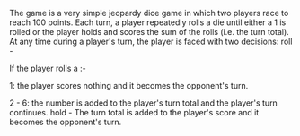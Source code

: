 The game is a very simple jeopardy dice game in which two players race to reach 100 points. Each turn, a player repeatedly rolls a die until either a 1 is rolled or the player holds and scores the sum of the rolls (i.e. the turn total). At any time during a player's turn, the player is faced with two decisions: roll -

If the player rolls a :- 

1: the player scores nothing and it becomes the opponent's turn.

2 - 6: the number is added to the player's turn total and the player's turn continues. hold - The turn total is added to the player's score and it becomes the opponent's turn.
